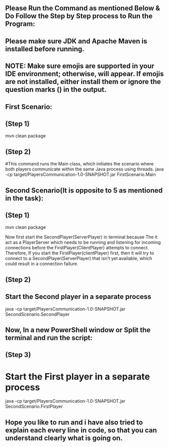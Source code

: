 ## Please Run the Command as mentioned Below & Do Follow the Step by Step process to Run the Program:

## Please make sure JDK and Apache Maven is installed before running.

## NOTE: Make sure emojis are supported in your IDE environment; otherwise, <?> will appear. If emojis are not installed, either install them or ignore the question marks (<?>) in the output.

## First Scenario:

## (Step 1)
mvn clean package

## (Step 2)
#This command runs the Main class, which initiates the scenario where both players communicate within the same Java process using threads.
java -cp target/PlayersCommunication-1.0-SNAPSHOT.jar FirstScenario.Main



## Second Scenario(It is opposite to 5 as mentioned in the task):

## (Step 1)
mvn clean package

Now first start the SecondPlayer(ServerPlayer) in terminal because The it act as a PlayerServer which needs to be running and listening for incoming connections before the FirstPlayer(ClientPlayer) attempts to connect. Therefore, If you start the FirstPlayer(clientPlayer) first, then it will try to connect to a SecondPlayer(ServerPlayer) that isn’t yet available, which could result in a connection failure.

## (Step 2)
## Start the Second player in a separate process
java -cp target/PlayersCommunication-1.0-SNAPSHOT.jar SecondScenario.SecondPlayer

## Now, In a new PowerShell window or Split the terminal and run the script:

## (Step 3)
# Start the First player in a separate process
java -cp target/PlayersCommunication-1.0-SNAPSHOT.jar SecondScenario.FirstPlayer



## Hope you like to run and i have also tried to explain each every line in code, so that you can understand clearly what is going on.
